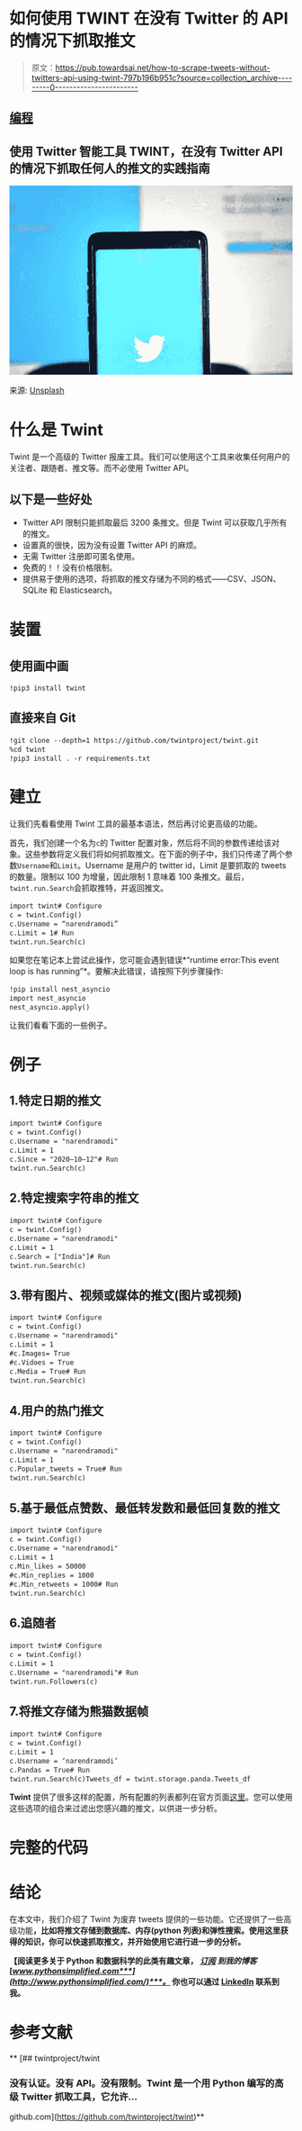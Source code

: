 # 如何使用 TWINT 在没有 Twitter 的 API 的情况下抓取推文

> 原文：<https://pub.towardsai.net/how-to-scrape-tweets-without-twitters-api-using-twint-797b196b951c?source=collection_archive---------0----------------------->

## [编程](https://towardsai.net/p/category/programming)

## 使用 Twitter 智能工具 TWINT，在没有 Twitter API 的情况下抓取任何人的推文的实践指南

![](img/506b7192563dcbecba34f24b411e2a2d.png)

来源: [Unsplash](https://unsplash.com/photos/6vw_O9R4zf4)

# 什么是 Twint

Twint 是一个高级的 Twitter 报废工具。我们可以使用这个工具来收集任何用户的关注者、跟随者、推文等。而不必使用 Twitter API。

## 以下是一些好处

*   Twitter API 限制只能抓取最后 3200 条推文。但是 Twint 可以获取几乎所有的推文。
*   设置真的很快，因为没有设置 Twitter API 的麻烦。
*   无需 Twitter 注册即可匿名使用。
*   免费的！！没有价格限制。
*   提供易于使用的选项，将抓取的推文存储为不同的格式——CSV、JSON、SQLite 和 Elasticsearch。

# 装置

## 使用画中画

```
!pip3 install twint
```

## 直接来自 Git

```
!git clone --depth=1 https://github.com/twintproject/twint.git
%cd twint
!pip3 install . -r requirements.txt
```

# 建立

让我们先看看使用 Twint 工具的最基本语法，然后再讨论更高级的功能。

首先，我们创建一个名为`c`的 Twitter 配置对象，然后将不同的参数传递给该对象。这些参数将定义我们将如何抓取推文。在下面的例子中，我们只传递了两个参数`Username`和`Limit`。Username 是用户的 twitter id，Limit 是要抓取的 tweets 的数量。限制以 100 为增量，因此限制 1 意味着 100 条推文。最后，`twint.run.Search`会抓取推特，并返回推文。

```
import twint# Configure
c = twint.Config()
c.Username = “narendramodi”
c.Limit = 1# Run
twint.run.Search(c)
```

如果您在笔记本上尝试此操作，您可能会遇到错误*“runtime error:This event loop is has running”*。要解决此错误，请按照下列步骤操作:

```
!pip install nest_asyncio
import nest_asyncio
nest_asyncio.apply()
```

让我们看看下面的一些例子。

# 例子

## 1.特定日期的推文

```
import twint# Configure
c = twint.Config()
c.Username = "narendramodi"
c.Limit = 1
c.Since = "2020–10–12"# Run
twint.run.Search(c)
```

## 2.特定搜索字符串的推文

```
import twint# Configure
c = twint.Config()
c.Username = "narendramodi"
c.Limit = 1
c.Search = ["India"]# Run
twint.run.Search(c)
```

## 3.带有图片、视频或媒体的推文(图片或视频)

```
import twint# Configure
c = twint.Config()
c.Username = "narendramodi"
c.Limit = 1
#c.Images= True
#c.Vidoes = True
c.Media = True# Run
twint.run.Search(c)
```

## 4.用户的热门推文

```
import twint# Configure
c = twint.Config()
c.Username = "narendramodi"
c.Limit = 1
c.Popular_tweets = True# Run
twint.run.Search(c)
```

## 5.基于最低点赞数、最低转发数和最低回复数的推文

```
import twint# Configure
c = twint.Config()
c.Username = "narendramodi"
c.Limit = 1
c.Min_likes = 50000
#c.Min_replies = 1000
#c.Min_retweets = 1000# Run
twint.run.Search(c)
```

## 6.追随者

```
import twint# Configure
c = twint.Config()
c.Limit = 1
c.Username = "narendramodi"# Run
twint.run.Followers(c)
```

## 7.将推文存储为熊猫数据帧

```
import twint# Configure
c = twint.Config()
c.Limit = 1
c.Username = ‘narendramodi’
c.Pandas = True# Run
twint.run.Search(c)Tweets_df = twint.storage.panda.Tweets_df
```

**Twint** 提供了很多这样的配置，所有配置的列表都列在官方页面[这里](https://github.com/twintproject/twint/wiki/Configuration)。您可以使用这些选项的组合来过滤出您感兴趣的推文，以供进一步分析。

# 完整的代码

# 结论

在本文中，我们介绍了 Twint 为废弃 tweets 提供的一些功能。它还提供了一些高级功能[](https://github.com/twintproject/twint/wiki)**，比如将推文存储到数据库、内存(python 列表)和弹性搜索。使用这里获得的知识，你可以快速抓取推文，并开始使用它进行进一步的分析。**

**【阅读更多关于 Python 和数据科学的此类有趣文章， [***订阅***](https://pythonsimplified.com/) *到我的博客*[***www.pythonsimplified.com***](http://www.pythonsimplified.com/)***。*** 你也可以通过 [**LinkedIn**](https://www.linkedin.com/in/chetanambi/) 联系到我。**

# ****参考文献****

**[](https://github.com/twintproject/twint) [## twintproject/twint

### 没有认证。没有 API。没有限制。Twint 是一个用 Python 编写的高级 Twitter 抓取工具，它允许…

github.com](https://github.com/twintproject/twint)**